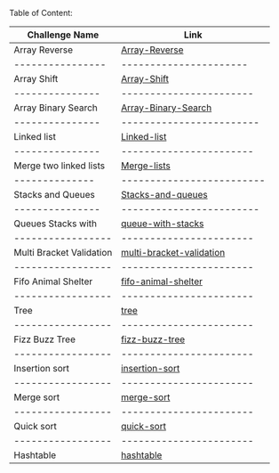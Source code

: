 Table of Content:


Challenge Name | Link
---------------|-----------------------
Array Reverse  |[Array-Reverse](https://github.com/AhlamAlefishat-401-advanced-javascript/data-structures-and-algorithms/tree/master/code-challenges/array-reverse)
----------------|----------------------
Array Shift    |[Array-Shift](https://github.com/AhlamAlefishat-401-advanced-javascript/data-structures-and-algorithms/tree/master/code-challenges/arrayShift)
---------------|-----------------------
Array Binary Search | [Array-Binary-Search](https://github.com/AhlamAlefishat-401-advanced-javascript/data-structures-and-algorithms/tree/master/code-challenges/arrayBinarySearch)
---------------|------------------------
Linked list    |[Linked-list](https://github.com/AhlamAlefishat-401-advanced-javascript/data-structures-and-algorithms/tree/master/code-challenges/Data-Structures/linkedList)
--------------- |-----------------------
Merge two linked lists |[Merge-lists](https://github.com/AhlamAlefishat-401-advanced-javascript/data-structures-and-algorithms/tree/master/code-challenges/Data-Structures/ll-merge)
-------------- |-------------------------
Stacks and Queues |[Stacks-and-queues](https://github.com/AhlamAlefishat-401-advanced-javascript/data-structures-and-algorithms/tree/master/code-challenges/stacksAndQueues)
--------------- | ------------------------
Queues Stacks with | [queue-with-stacks](https://github.com/AhlamAlefishat-401-advanced-javascript/data-structures-and-algorithms/tree/master/code-challenges/queue-with-stacks)
----------------- | -----------------------
Multi Bracket Validation |[multi-bracket-validation](https://github.com/AhlamAlefishat-401-advanced-javascript/data-structures-and-algorithms/tree/master/code-challenges/MultiBracketValidation)
----------------- | -----------------------
Fifo Animal Shelter| [fifo-animal-shelter](https://github.com/AhlamAlefishat-401-advanced-javascript/data-structures-and-algorithms/tree/master/code-challenges/fifoAnimalShelter)
----------------- | -----------------------
Tree| [tree](https://github.com/AhlamAlefishat-401-advanced-javascript/data-structures-and-algorithms/tree/master/code-challenges/tree)
----------------- | -----------------------
Fizz Buzz Tree | [fizz-buzz-tree](https://github.com/AhlamAlefishat-401-advanced-javascript/data-structures-and-algorithms/tree/master/code-challenges/fizzBuzzTree)
----------------- | -----------------------
Insertion sort | [insertion-sort](https://github.com/AhlamAlefishat-401-advanced-javascript/data-structures-and-algorithms/tree/master/code-challenges/insertion-sort)
----------------- | -----------------------
Merge sort | [merge-sort](https://github.com/AhlamAlefishat-401-advanced-javascript/data-structures-and-algorithms/tree/master/code-challenges/merge-sort)
----------------- | -----------------------
Quick sort | [quick-sort](https://github.com/AhlamAlefishat-401-advanced-javascript/data-structures-and-algorithms/tree/master/code-challenges/quick-sort)
----------------- | -----------------------
Hashtable | [hashtable](https://github.com/AhlamAlefishat-401-advanced-javascript/data-structures-and-algorithms/tree/master/code-challenges/hashtable)
